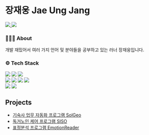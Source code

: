 <h1 align="Left">
  <br>
  장재웅 Jae Ung Jang   
</h1> 
<div>
  <a href="https://www.linkedin.com/in/jae-ung-jang-788731252/" target="_blank">
    <img src="https://img.shields.io/badge/JaeUngJang-0A66C2?style=flat-square&logo=LinkedIn&logoColor=white"/>
  </a>
  <a href="https://www.notion.so/jangjaeung/Jae-Ung-Jang-9ed398de8b0b4a98a16683f6ceae3a54">
    <img src="https://img.shields.io/badge/Resume (Kor ver.)-000000?style=flat-square&logo=Notion&logoColor=white"/>
  </a>
<!--   <a href="" target="_blank">
    <img src="https://img.shields.io/badge/Resume (Eng ver.)-000000?style=flat-square&logo=Notion&logoColor=white"/>
  </a> -->
</div>


 ### 👨🏻‍💻  About
  개발 재밌어서 여러 가지 언어 및 분야들을 공부하고 있는 러너 장재웅입니다.
 
 ### ⚙️ Tech Stack
 <div align=left> 
  <img src="https://img.shields.io/badge/csharp-452170?style=for-the-badge&logo=csharp&logoColor=white">
  <img src="https://img.shields.io/badge/java-007396?style=for-the-badge&logo=java&logoColor=white"> 
  <img src="https://img.shields.io/badge/python-3776AB?style=for-the-badge&logo=python&logoColor=white">

  <br>
   <img src="https://img.shields.io/badge/.NET-512BD4?style=for-the-badge&logo=.NET&logoColor=white">
   <img src="https://img.shields.io/badge/OpenCV-5C3EE8?style=for-the-badge&logo=OpenCV&logoColor=white">
   <img src="https://img.shields.io/badge/mysql-4479A1?style=for-the-badge&logo=mysql&logoColor=white"> 
   <img src="https://img.shields.io/badge/Spring-6DB33F?style=for-the-badge&logo=Spring&logoColor=white">

  <br>
  <img src="https://img.shields.io/badge/github-181717?style=for-the-badge&logo=github&logoColor=white">
  <img src="https://img.shields.io/badge/git-F05032?style=for-the-badge&logo=git&logoColor=white">

</div>

 ##  Projects
 - <a href="https://github.com/JaeUngJang/SolGeo">기숙사 업무 자동화 프로그램 SolGeo</a>
 - <a href="https://github.com/senior-management-application-SISO/SISO">독거노인 케어 프로그램 SISO</a>
 - <a href="https://github.com/EmotionReader/EmotionReader">표정분석 프로그램 EmotionReader</a>

